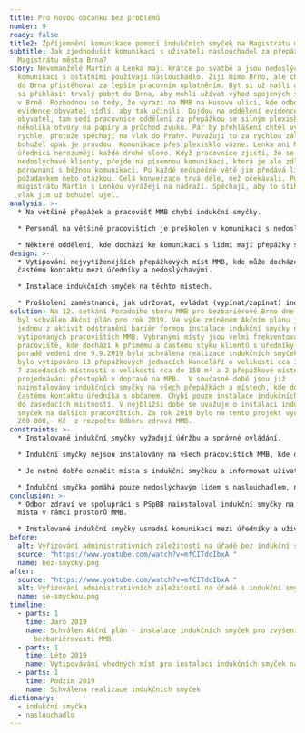 ```yaml
---
title: Pro novou občanku bez problémů
number: 9
ready: false
title2: Zpříjemnění komunikace pomocí indukčních smyček na Magistrátu města Brna
subtitle: Jak zjednodušit komunikaci s uživateli naslouchadel za přepážkami na
  Magistrátu města Brna?
story: Novomanželé Martin a Lenka mají krátce po svatbě a jsou nedoslýchaví. Pro
  komunikaci s ostatními používají naslouchadlo. Žijí mimo Brno, ale chtějí se
  do Brna přistěhovat za lepším pracovním uplatněním. Byt si už našli a chtějí
  si přihlásit trvalý pobyt do Brna, aby mohli užívat výhod spojených s bydlením
  v Brně. Rozhodnou se tedy, že vyrazí na MMB na Husovu ulici, kde odbor
  evidence obyvatel sídlí, aby tak učinili. Dojdou na oddělení evidence
  obyvatel, tam sedí pracovnice oddělení za přepážkou se silným plexisklem a
  několika otvory na papíry a průchod zvuku. Pár by přehlášení chtěl vyřídit
  rychle, protože spěchají na vlak do Prahy. Považují to za rychlou záležitost,
  bohužel opak je pravdou. Komunikace přes plexisklo vázne. Lenka ani Martin
  úřednici nerozumějí každé druhé slovo. Když pracovnice zjistí, že se jedná o
  nedoslýchavé klienty, přejde na písemnou komunikaci, která je ale zdlouhavá v
  porovnání s běžnou komunikací. Po každé neúspěšné větě jim předává lístek s
  požadavkem nebo otázkou. Celá konverzace trvá déle, než očekávali. Po návštěvě
  magistrátu Martin s Lenkou vyrážejí na nádraží. Spěchají, aby to stihli, ale
  vlak jim už bohužel ujel.
analysis: >-
  * Na většině přepážek a pracovišť MMB chybí indukční smyčky.

  * Personál na většině pracovištích je proškolen v komunikaci s nedoslýchavým člověkem, ale komunikace trvá zbytečně dlouho.

  * Některé oddělení, kde dochází ke komunikaci s lidmi mají přepážky s instalovanými plexiskly, které brání odezírání a lepší slyšitelnosti zvuku.
design: >-
  * Vytipování nejvytíženějších přepážkových míst MMB, kde může docházet k
  častému kontaktu mezi úředníky a nedoslýchavými.

  * Instalace indukčních smyček na těchto místech.

  * Proškolení zaměstnanců, jak udržovat, ovládat (vypínat/zapínat) indukční smyčku.
solution: Na 12. setkání Poradního sboru MMB pro bezbariérové Brno dne 21.3.2019
  byl schválen Akční plán pro rok 2019. Ve výše zmíněném Akčním plánu je právě
  jednou z aktivit odstranění bariér formou instalace indukční smyčky na
  vytipovaných pracovištích MMB. Vybranými místy jsou velmi frekventovaná
  pracoviště, kde dochází k přímému a častému styku klientů s úředníky. Na
  poradě vedení dne 9.9.2019 byla schválena realizace indukčních smyček. Celkově
  bylo vytipováno 13 přepážkových jednacích kanceláří o velikosti cca 10-40 m²,
  7 zasedacích místností o velikosti cca do 150 m² a 2 přepážkové místnosti
  projednávání přestupků v dopravě na MPB.  V současné době jsou již
  nainstalovány indukčních smyčky na všech přepážkách a místech, kde dochází k
  častému kontaktu úředníka s občanem. Chybí pouze instalace indukčních smyček
  do zasedacích místností. V nejbližší době se uvažuje o instalaci indukčních
  smyček na dalších pracovištích. Za rok 2019 bylo na tento projekt vyčleněno
  200 000,- Kč  z rozpočtu Odboru zdraví MMB.
constraints: >-
  * Instalované indukční smyčky vyžadují údržbu a správné ovládání.

  * Indukční smyčky nejsou instalovány na všech pracovištích MMB, kde dochází ke kontaktu mezi úředníkem a občanem.

  * Je nutné dobře označit místa s indukční smyčkou a informovat uživatele naslouchadla.

  * Indukční smyčka pomáhá pouze nedoslýchavým lidem s naslouchadlem, nikoliv všem lidem se sluchovým znevýhodněním.
conclusion: >-
  * Odbor zdraví ve spolupráci s PSpBB nainstaloval indukční smyčky na vybrané
  místa v rámci prostorů MMB.

  * Instalované indukční smyčky usnadní komunikaci mezi úředníky a uživateli naslouchadla, díky čemuž bude vyřizování administrativních záležitostí snadnější.
before:
  alt: Vyřizování administrativních záležitostí na úřadě bez indukční smyčky
  source: "https://www.youtube.com/watch?v=mfCITdcIbxA "
  name: bez-smycky.png
after:
  source: "https://www.youtube.com/watch?v=mfCITdcIbxA "
  alt: Vyřizování administrativních záležitostí na úřadě s indukční smyčkou
  name: se-smyckou.png
timeline:
  - parts: 1
    time: Jaro 2019
    name: Schválen Akční plán - instalace indukčních smyček pro zvýšení
      bezbariérovosti MMB.
  - parts: 1
    time: Léto 2019
    name: Vytipovávání vhodných míst pro instalaci indukčních smyček na odborech MMB.
  - parts: 1
    time: Podzim 2019
    name: Schválena realizace indukčních smyček
dictionary:
  - indukční smyčka
  - naslouchadlo
---
```

